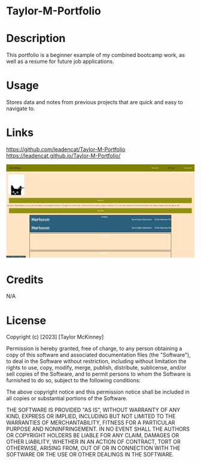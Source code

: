 # Taylor-M-Portfolio

# Description
This portfolio is a beginner example of my combined bootcamp work, as well as a 
resume for future job applications.

# Usage 
Stores data and notes from previous projects that are quick and easy to navigate to.

# Links
https://github.com/leadencat/Taylor-M-Portfolio 
https://leadencat.github.io/Taylor-M-Portfolio/ 

![alt](assets/images/Portfolio.png)

# Credits 
N/A
# License

Copyright (c) [2023] [Taylor McKinney]

Permission is hereby granted, free of charge, to any person obtaining a copy of this software and associated documentation files (the "Software"), to deal in the Software without restriction, including without limitation the rights to use, copy, modify, merge, publish, distribute, sublicense, and/or sell copies of the Software, and to permit persons to whom the Software is furnished to do so, subject to the following conditions:

The above copyright notice and this permission notice shall be included in all copies or substantial portions of the Software.

THE SOFTWARE IS PROVIDED "AS IS", WITHOUT WARRANTY OF ANY KIND, EXPRESS OR IMPLIED, INCLUDING BUT NOT LIMITED TO THE WARRANTIES OF MERCHANTABILITY, FITNESS FOR A PARTICULAR PURPOSE AND NONINFRINGEMENT. IN NO EVENT SHALL THE AUTHORS OR COPYRIGHT HOLDERS BE LIABLE FOR ANY CLAIM, DAMAGES OR OTHER LIABILITY, WHETHER IN AN ACTION OF CONTRACT, TORT OR OTHERWISE, ARISING FROM, OUT OF OR IN CONNECTION WITH THE SOFTWARE OR THE USE OR OTHER DEALINGS IN THE SOFTWARE.